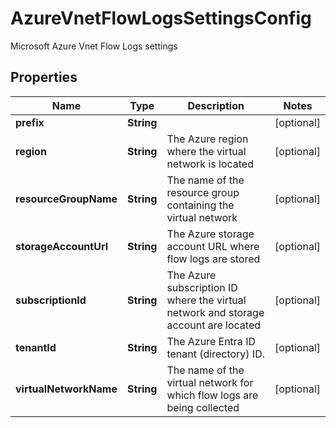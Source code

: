 

# AzureVnetFlowLogsSettingsConfig

Microsoft Azure Vnet Flow Logs settings

## Properties

| Name | Type | Description | Notes |
|------------ | ------------- | ------------- | -------------|
|**prefix** | **String** |  |  [optional] |
|**region** | **String** | The Azure region where the virtual network is located |  [optional] |
|**resourceGroupName** | **String** | The name of the resource group containing the virtual network |  [optional] |
|**storageAccountUrl** | **String** | The Azure storage account URL where flow logs are stored |  [optional] |
|**subscriptionId** | **String** | The Azure subscription ID where the virtual network and storage account are located |  [optional] |
|**tenantId** | **String** | The Azure Entra ID tenant (directory) ID. |  [optional] |
|**virtualNetworkName** | **String** | The name of the virtual network for which flow logs are being collected |  [optional] |



